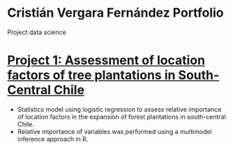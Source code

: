 # Cristián Vergara Fernández Portfolio

Project data science

# [Project 1: Assessment of location factors of tree plantations in South-Central Chile](https://github.com/cristianvergaraf/Location-factors-of-tree-plantation-expansion-)
* Statistics model using logistic regression to assess relative importance of location factors in the expansion of forest plantations in south-central Chile.
* Relative importance of variables was performed using a multimodel inference approach in R.






